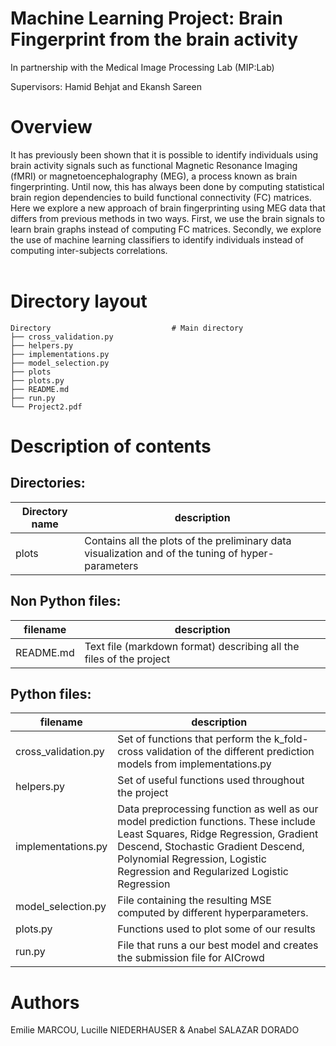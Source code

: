Machine Learning Project: Brain Fingerprint from the brain activity
==========
In partnership with the Medical Image Processing Lab (MIP:Lab)

Supervisors: Hamid Behjat and Ekansh Sareen


Overview
========
It has previously been shown that it is possible to identify individuals using brain activity signals such as functional Magnetic Resonance Imaging (fMRI) or magnetoencephalography (MEG), a process known as brain fingerprinting. Until now, this has always been done by computing statistical brain region dependencies to build functional connectivity (FC) matrices. Here we explore a new approach of brain fingerprinting using MEG data that differs from previous methods in two ways. First, we use the brain signals to learn brain graphs instead of computing FC matrices. Secondly, we explore the use of machine learning classifiers to identify individuals instead of computing inter-subjects correlations. <br/>
<br/>


Directory layout
================

    Directory                           # Main directory
    ├── cross_validation.py
    ├── helpers.py
    ├── implementations.py
    ├── model_selection.py
    ├── plots
    ├── plots.py
    ├── README.md
    ├── run.py
    └── Project2.pdf



Description of contents
==============

Directories:
---------
Directory name                  | description
--------------------------------|------------------------------------------
plots           			    |Contains all the plots of the preliminary data visualization and of the tuning of hyper-parameters


Non Python files:
-----------

filename                        | description
--------------------------------|------------------------------------------
README.md                       | Text file (markdown format) describing all the files of the project


Python files:
---------

filename                        | description
--------------------------------|------------------------------------------
cross_validation.py             |Set of functions that perform the k_fold-cross validation of the different prediction models from implementations.py
helpers.py                      |Set of useful functions used throughout the project
implementations.py              |Data preprocessing function as well as our model prediction functions. These include Least Squares, Ridge Regression, Gradient                                      Descend, Stochastic Gradient Descend, Polynomial Regression, Logistic Regression and Regularized Logistic Regression
model_selection.py              |File containing the resulting MSE computed by different hyperparameters.
plots.py                        |Functions used to plot some of our results
run.py                          |File that runs a our best model and creates the submission file for AICrowd

Authors
=======
Emilie MARCOU, Lucille NIEDERHAUSER & Anabel SALAZAR DORADO
